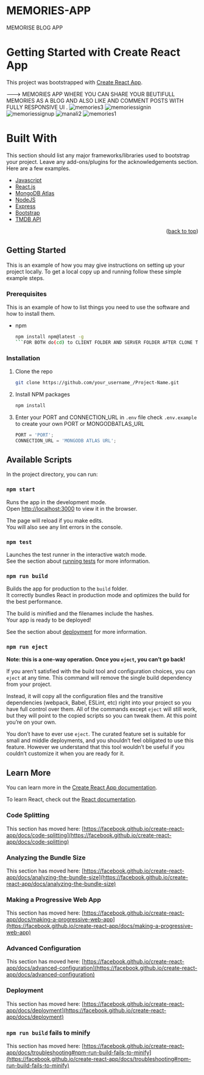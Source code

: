 # MEMORIES-APP
MEMORISE BLOG APP 
# Getting Started with Create React App

This project was bootstrapped with [Create React App](https://github.com/facebook/create-react-app).

---> MEMORIES APP WHERE YOU CAN SHARE YOUR BEUTIFULL MEMORIES AS A BLOG AND ALSO LIKE AND COMMENT POSTS WITH FULLY RESPONSIVE UI .
![memories3](https://user-images.githubusercontent.com/71437463/129493472-235f2ce0-c30f-434b-95c3-9228a95f9fea.png)
![memoriessignin](https://user-images.githubusercontent.com/71437463/129493485-b76e2bf1-d226-4b3f-868b-8b38e887c851.png)
![memoriessignup](https://user-images.githubusercontent.com/71437463/129493497-efb5024d-1b26-4d45-a217-58a6de38e8f6.png)
![manali2](https://user-images.githubusercontent.com/71437463/129493512-a2e253ee-d0b0-4693-983a-aaa3f27a5837.png)
![memories1](https://user-images.githubusercontent.com/71437463/129493524-b6cd17dc-a208-4d3b-9699-27039561edda.png)

# Built With

This section should list any major frameworks/libraries used to bootstrap your project. Leave any add-ons/plugins for the acknowledgements section. Here are a few examples.

* [Javascript](https://www.javascript.com/)
* [React.js](https://reactjs.org/)
* [MongoDB Atlas](https://www.mongodb.com/cloud/atlas/efficiency?utm_source=google&utm_campaign=gs_apac_india_search_core_brand_atlas_desktop&utm_term=mongodb&utm_medium=cpc_paid_search&utm_ad=e&utm_ad_campaign_id=12212624347&gclid=CjwKCAjwkvWKBhB4EiwA-GHjFtBP_QoW8uMIXtyoBQfdily71h8hJ9XJmEXtFt13y1Ss9t_maovnkhoCoyQQAvD_BwE)
* [NodeJS](https://nodejs.org/en/)
* [Express](https://expressjs.com/)
* [Bootstrap](https://getbootstrap.com)
* [TMDB API](https://www.themoviedb.org/)

<p align="right">(<a href="#top">back to top</a>)</p>

<!-- GETTING STARTED -->
## Getting Started

This is an example of how you may give instructions on setting up your project locally.
To get a local copy up and running follow these simple example steps.

### Prerequisites

This is an example of how to list things you need to use the software and how to install them.
* npm
  ```sh
  npm install npm@latest -g
  ```FOR BOTH do(cd) to CLIENT FOLDER AND SERVER FOLDER AFTER CLONE THE REPO

### Installation

1. Clone the repo
   ```sh
   git clone https://github.com/your_username_/Project-Name.git
   ```
2. Install NPM packages
   ```sh
   npm install
   ```
3. Enter your PORT and CONNECTION_URL in `.env` file check `.env.example` to create your own PORT or MONGODBATLAS_URL
   ```js
   PORT = 'PORT';
   CONNECTION_URL = 'MONGODB ATLAS URL';
   ```

## Available Scripts

In the project directory, you can run:

### `npm start`

Runs the app in the development mode.\
Open [http://localhost:3000](http://localhost:3000) to view it in the browser.

The page will reload if you make edits.\
You will also see any lint errors in the console.

### `npm test`

Launches the test runner in the interactive watch mode.\
See the section about [running tests](https://facebook.github.io/create-react-app/docs/running-tests) for more information.

### `npm run build`

Builds the app for production to the `build` folder.\
It correctly bundles React in production mode and optimizes the build for the best performance.

The build is minified and the filenames include the hashes.\
Your app is ready to be deployed!

See the section about [deployment](https://facebook.github.io/create-react-app/docs/deployment) for more information.

### `npm run eject`

**Note: this is a one-way operation. Once you `eject`, you can’t go back!**

If you aren’t satisfied with the build tool and configuration choices, you can `eject` at any time. This command will remove the single build dependency from your project.

Instead, it will copy all the configuration files and the transitive dependencies (webpack, Babel, ESLint, etc) right into your project so you have full control over them. All of the commands except `eject` will still work, but they will point to the copied scripts so you can tweak them. At this point you’re on your own.

You don’t have to ever use `eject`. The curated feature set is suitable for small and middle deployments, and you shouldn’t feel obligated to use this feature. However we understand that this tool wouldn’t be useful if you couldn’t customize it when you are ready for it.

## Learn More

You can learn more in the [Create React App documentation](https://facebook.github.io/create-react-app/docs/getting-started).

To learn React, check out the [React documentation](https://reactjs.org/).

### Code Splitting

This section has moved here: [https://facebook.github.io/create-react-app/docs/code-splitting](https://facebook.github.io/create-react-app/docs/code-splitting)

### Analyzing the Bundle Size

This section has moved here: [https://facebook.github.io/create-react-app/docs/analyzing-the-bundle-size](https://facebook.github.io/create-react-app/docs/analyzing-the-bundle-size)

### Making a Progressive Web App

This section has moved here: [https://facebook.github.io/create-react-app/docs/making-a-progressive-web-app](https://facebook.github.io/create-react-app/docs/making-a-progressive-web-app)

### Advanced Configuration

This section has moved here: [https://facebook.github.io/create-react-app/docs/advanced-configuration](https://facebook.github.io/create-react-app/docs/advanced-configuration)

### Deployment

This section has moved here: [https://facebook.github.io/create-react-app/docs/deployment](https://facebook.github.io/create-react-app/docs/deployment)

### `npm run build` fails to minify

This section has moved here: [https://facebook.github.io/create-react-app/docs/troubleshooting#npm-run-build-fails-to-minify](https://facebook.github.io/create-react-app/docs/troubleshooting#npm-run-build-fails-to-minify)
